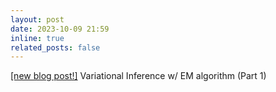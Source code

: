 ```yaml
---
layout: post
date: 2023-10-09 21:59
inline: true
related_posts: false
---
```

[[new blog post!]](/blog/2023/variational-inf-1) Variational Inference w/ EM algorithm (Part 1)